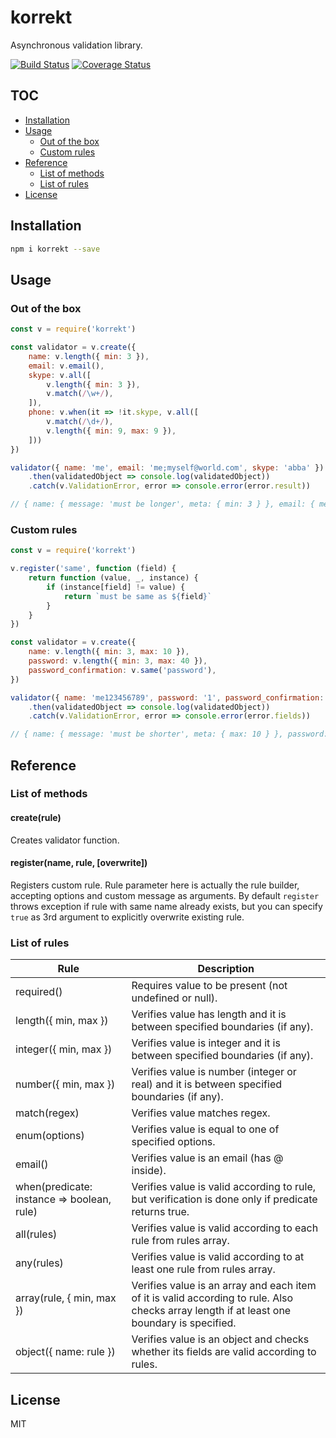 # korrekt

Asynchronous validation library.

[![Build Status](https://travis-ci.org/titarenko/korrekt.svg?branch=master)](https://travis-ci.org/titarenko/korrekt)
[![Coverage Status](https://coveralls.io/repos/github/titarenko/korrekt/badge.svg?branch=master)](https://coveralls.io/github/titarenko/korrekt?branch=master)

## TOC

* [Installation](#installation)
* [Usage](#usage)
	* [Out of the box](#out-of-the-box)
	* [Custom rules](#custom-rules)
* [Reference](#reference)
	* [List of methods](#list-of-methods)
	* [List of rules](#list-of-rules)
* [License](#license)

## Installation

```bash
npm i korrekt --save
```

## Usage

### Out of the box

```js
const v = require('korrekt')

const validator = v.create({
	name: v.length({ min: 3 }),
	email: v.email(),
	skype: v.all([
		v.length({ min: 3 }),
		v.match(/\w+/),
	]),
	phone: v.when(it => !it.skype, v.all([
		v.match(/\d+/),
		v.length({ min: 9, max: 9 }),
	]))
})

validator({ name: 'me', email: 'me;myself@world.com', skype: 'abba' })
	.then(validatedObject => console.log(validatedObject))
	.catch(v.ValidationError, error => console.error(error.result))

// { name: { message: 'must be longer', meta: { min: 3 } }, email: { message: 'must be an email' } }
```

### Custom rules

```js
const v = require('korrekt')

v.register('same', function (field) {
	return function (value, _, instance) {
		if (instance[field] != value) {
			return `must be same as ${field}`
		}
	}
})

const validator = v.create({
	name: v.length({ min: 3, max: 10 }),
	password: v.length({ min: 3, max: 40 }),
	password_confirmation: v.same('password'),
})

validator({ name: 'me123456789', password: '1', password_confirmation: '2' })
	.then(validatedObject => console.log(validatedObject))
	.catch(v.ValidationError, error => console.error(error.fields))

// { name: { message: 'must be shorter', meta: { max: 10 } }, password: { message: 'must be longer', meta: { min: 3 } }, password_confirmation: { message: 'must be same as  password' } }
```

## Reference

### List of methods

#### create(rule)

Creates validator function.

#### register(name, rule, [overwrite])

Registers custom rule. Rule parameter here is actually the rule builder, accepting options and custom message as arguments. By default `register` throws exception if rule with same name already exists, but you can specify `true` as 3rd argument to explicitly overwrite existing rule.

### List of rules

Rule | Description
--- | ---
required() | Requires value to be present (not undefined or null).
length({ min, max }) | Verifies value has length and it is between specified boundaries (if any).
integer({ min, max }) | Verifies value is integer and it is between specified boundaries (if any).
number({ min, max }) | Verifies value is number (integer or real) and it is between specified boundaries (if any).
match(regex) | Verifies value matches regex.
enum(options) | Verifies value is equal to one of specified options.
email() | Verifies value is an email (has @ inside).
when(predicate: instance => boolean, rule) | Verifies value is valid according to rule, but verification is done only if predicate returns true.
all(rules) | Verifies value is valid according to each rule from rules array.
any(rules) | Verifies value is valid according to at least one rule from rules array.
array(rule, { min, max }) | Verifies value is an array and each item of it is valid according to rule. Also checks array length if at least one boundary is specified.
object({ name: rule }) | Verifies value is an object and checks whether its fields are valid according to rules.

## License

MIT
